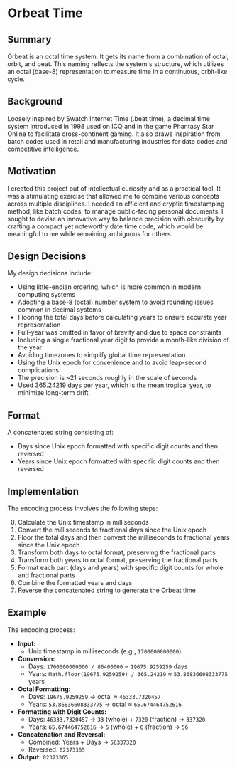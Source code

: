 # Orbeat Time

## Summary

Orbeat is an octal time system. It gets its name from a combination of octal, orbit, and beat. This naming reflects the system's structure, which utilizes an octal (base-8) representation to measure time in a continuous, orbit-like cycle.

## Background

Loosely inspired by Swatch Internet Time (.beat time), a decimal time system introduced in 1998 used on ICQ and in the game Phantasy Star Online to facilitate cross-continent gaming. It also draws inspiration from batch codes used in retail and manufacturing industries for date codes and competitive intelligence.

## Motivation

I created this project out of intellectual curiosity and as a practical tool. It was a stimulating exercise that allowed me to combine various concepts across multiple disciplines. I needed an efficient and cryptic timestamping method, like batch codes, to manage public-facing personal documents. I sought to devise an innovative way to balance precision with obscurity by crafting a compact yet noteworthy date time code, which would be meaningful to me while remaining ambiguous for others.

## Design Decisions

My design decisions include:

- Using little-endian ordering, which is more common in modern computing systems
- Adopting a base-8 (octal) number system to avoid rounding issues common in decimal systems
- Flooring the total days before calculating years to ensure accurate year representation
- Full-year was omitted in favor of brevity and due to space constraints
- Including a single fractional year digit to provide a month-like division of the year
- Avoiding timezones to simplify global time representation
- Using the Unix epoch for convenience and to avoid leap-second complications
- The precision is ~21 seconds roughly in the scale of seconds
- Used 365.24219 days per year, which is the mean tropical year, to minimize long-term drift

## Format

A concatenated string consisting of:
- Days since Unix epoch formatted with specific digit counts and then reversed
- Years since Unix epoch formatted with specific digit counts and then reversed

## Implementation

The encoding process involves the following steps:

0. Calculate the Unix timestamp in milliseconds
1. Convert the milliseconds to fractional days since the Unix epoch
2. Floor the total days and then convert the milliseconds to fractional years since the Unix epoch
3. Transform both days to octal format, preserving the fractional parts
4. Transform both years to octal format, preserving the fractional parts
5. Format each part (days and years) with specific digit counts for whole and fractional parts
6. Combine the formatted years and days
7. Reverse the concatenated string to generate the Orbeat time

## Example

The encoding process:

- **Input:**
  - Unix timestamp in milliseconds (e.g., `1700000000000`)
- **Conversion:** 
  - Days: `1700000000000 / 86400000` ≈ `19675.9259259` days
  - Years: `Math.floor(19675.9259259) / 365.24219` ≈ `53.86836608333775` years
- **Octal Formatting:** 
  - Days: `19675.9259259` → octal ≈ `46333.7320457`
  - Years: `53.86836608333775` → octal ≈ `65.674464752616`
- **Formatting with Digit Counts:**
  - Days: `46333.7320457` → `33` (whole) + `7320` (fraction) → `337320`
  - Years: `65.674464752616` → `5` (whole) + `6` (fraction) → `56`
- **Concatenation and Reversal:**
  - Combined: Years + Days  → `56337320`
  - Reversed: `02373365`
- **Output:** `02373365`
